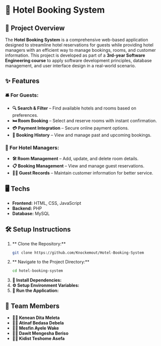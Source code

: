# 🏨 Hotel Booking System

## 📌 Project Overview
The **Hotel Booking System** is a comprehensive web-based application designed to streamline hotel reservations for guests while providing hotel managers with an efficient way to manage bookings, rooms, and customer information. This project is developed as part of a **3rd-year Software Engineering course** to apply software development principles, database management, and user interface design in a real-world scenario.

## ✨ Features
### 🛎️ For Guests:
- **🔍 Search & Filter** – Find available hotels and rooms based on preferences.
- **🛏️ Room Booking** – Select and reserve rooms with instant confirmation.
- **💳 Payment Integration** – Secure online payment options.
- **📅 Booking History** – View and manage past and upcoming bookings.

### 🏢 For Hotel Managers:
- **🛠️ Room Management** – Add, update, and delete room details.
- **📋 Booking Management** – View and manage guest reservations.
- **🧑‍💼 Guest Records** – Maintain customer information for better service.

## 🖥️ Techs
- **Frontend:**  HTML, CSS, JavaScript
- **Backend:** PHP
- **Database:** MySQL

## 🛠️ Setup Instructions
1. ** Clone the Repository:**
   ```bash
   git clone https://github.com/Knockemout/Hotel-Booking-System
   ```
2. ** Navigate to the Project Directory:**
   ```bash
   cd hotel-booking-system
   ```
3. **🔧 Install Dependencies:**
4. **⚙️ Setup Environment Variables:**
5. **🚀 Run the Application:**

## 👥 Team Members
- **👨‍💻 Kenean Dita Meleta**
- **👨‍💻 Atinaf Bedasa Debela**
- **👨‍💻 Mesfin Ayele Wake**
- **👨‍💻 Dawit Mengesha Beriso**
- **👩‍💻 Kidist Teshome Asefa**

